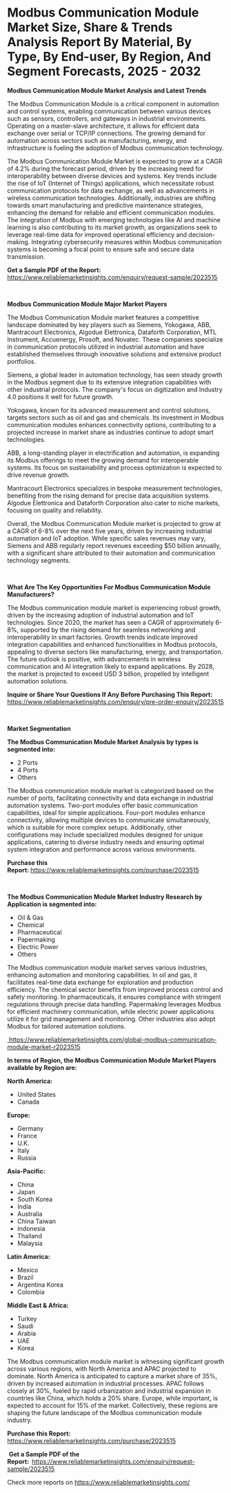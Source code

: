 <p><h1>Modbus Communication Module Market Size, Share & Trends Analysis Report By Material, By Type, By End-user, By Region, And Segment Forecasts, 2025 - 2032</h1></p><p><strong>Modbus Communication Module Market Analysis and Latest Trends</strong></p>
<p><p>The Modbus Communication Module is a critical component in automation and control systems, enabling communication between various devices such as sensors, controllers, and gateways in industrial environments. Operating on a master-slave architecture, it allows for efficient data exchange over serial or TCP/IP connections. The growing demand for automation across sectors such as manufacturing, energy, and infrastructure is fueling the adoption of Modbus communication technology.</p><p>The Modbus Communication Module Market is expected to grow at a CAGR of 4.2% during the forecast period, driven by the increasing need for interoperability between diverse devices and systems. Key trends include the rise of IoT (Internet of Things) applications, which necessitate robust communication protocols for data exchange, as well as advancements in wireless communication technologies. Additionally, industries are shifting towards smart manufacturing and predictive maintenance strategies, enhancing the demand for reliable and efficient communication modules. The integration of Modbus with emerging technologies like AI and machine learning is also contributing to its market growth, as organizations seek to leverage real-time data for improved operational efficiency and decision-making. Integrating cybersecurity measures within Modbus communication systems is becoming a focal point to ensure safe and secure data transmission.</p></p>
<p><strong>Get a Sample PDF of the Report:&nbsp;</strong> <a href="https://www.reliablemarketinsights.com/enquiry/request-sample/2023515?utm_campaign=2564&utm_medium=2&utm_source=Github&utm_content=ia&utm_term=06042025&utm_id=modbus-communication-module">https://www.reliablemarketinsights.com/enquiry/request-sample/2023515</a></p>
<p>&nbsp;</p>
<p><strong>Modbus Communication Module Major Market Players</strong></p>
<p><p>The Modbus Communication Module market features a competitive landscape dominated by key players such as Siemens, Yokogawa, ABB, Mantracourt Electronics, Algodue Elettronica, Dataforth Corporation, MTL Instrument, Accuenergy, Prosoft, and Novatec. These companies specialize in communication protocols utilized in industrial automation and have established themselves through innovative solutions and extensive product portfolios.</p><p>Siemens, a global leader in automation technology, has seen steady growth in the Modbus segment due to its extensive integration capabilities with other industrial protocols. The company's focus on digitization and Industry 4.0 positions it well for future growth.</p><p>Yokogawa, known for its advanced measurement and control solutions, targets sectors such as oil and gas and chemicals. Its investment in Modbus communication modules enhances connectivity options, contributing to a projected increase in market share as industries continue to adopt smart technologies.</p><p>ABB, a long-standing player in electrification and automation, is expanding its Modbus offerings to meet the growing demand for interoperable systems. Its focus on sustainability and process optimization is expected to drive revenue growth.</p><p>Mantracourt Electronics specializes in bespoke measurement technologies, benefiting from the rising demand for precise data acquisition systems. Algodue Elettronica and Dataforth Corporation also cater to niche markets, focusing on quality and reliability.</p><p>Overall, the Modbus Communication Module market is projected to grow at a CAGR of 6-8% over the next five years, driven by increasing industrial automation and IoT adoption. While specific sales revenues may vary, Siemens and ABB regularly report revenues exceeding $50 billion annually, with a significant share attributed to their automation and communication technology segments.</p></p>
<p>&nbsp;</p>
<p><strong>What Are The Key Opportunities For Modbus Communication Module Manufacturers?</strong></p>
<p><p>The Modbus communication module market is experiencing robust growth, driven by the increasing adoption of industrial automation and IoT technologies. Since 2020, the market has seen a CAGR of approximately 6-8%, supported by the rising demand for seamless networking and interoperability in smart factories. Growth trends indicate improved integration capabilities and enhanced functionalities in Modbus protocols, appealing to diverse sectors like manufacturing, energy, and transportation. The future outlook is positive, with advancements in wireless communication and AI integration likely to expand applications. By 2028, the market is projected to exceed USD 3 billion, propelled by intelligent automation solutions.</p></p>
<p><strong>Inquire or Share Your Questions If Any Before Purchasing This Report:</strong> <a href="https://www.reliablemarketinsights.com/enquiry/pre-order-enquiry/2023515?utm_campaign=2564&utm_medium=2&utm_source=Github&utm_content=ia&utm_term=06042025&utm_id=modbus-communication-module">https://www.reliablemarketinsights.com/enquiry/pre-order-enquiry/2023515</a></p>
<p>&nbsp;</p>
<p><strong>Market Segmentation</strong></p>
<p><strong>The Modbus Communication Module Market Analysis by types is segmented into:</strong></p>
<p><ul><li>2 Ports</li><li>4 Ports</li><li>Others</li></ul></p>
<p><p>The Modbus communication module market is categorized based on the number of ports, facilitating connectivity and data exchange in industrial automation systems. Two-port modules offer basic communication capabilities, ideal for simple applications. Four-port modules enhance connectivity, allowing multiple devices to communicate simultaneously, which is suitable for more complex setups. Additionally, other configurations may include specialized modules designed for unique applications, catering to diverse industry needs and ensuring optimal system integration and performance across various environments.</p></p>
<p><strong>Purchase this Report:&nbsp;</strong><a href="https://www.reliablemarketinsights.com/purchase/2023515?utm_campaign=2564&utm_medium=2&utm_source=Github&utm_content=ia&utm_term=06042025&utm_id=modbus-communication-module">https://www.reliablemarketinsights.com/purchase/2023515</a></p>
<p>&nbsp;</p>
<p><strong>The Modbus Communication Module Market Industry Research by Application is segmented into:</strong></p>
<p><ul><li>Oil & Gas</li><li>Chemical</li><li>Pharmaceutical</li><li>Papermaking</li><li>Electric Power</li><li>Others</li></ul></p>
<p><p>The Modbus communication module market serves various industries, enhancing automation and monitoring capabilities. In oil and gas, it facilitates real-time data exchange for exploration and production efficiency. The chemical sector benefits from improved process control and safety monitoring. In pharmaceuticals, it ensures compliance with stringent regulations through precise data handling. Papermaking leverages Modbus for efficient machinery communication, while electric power applications utilize it for grid management and monitoring. Other industries also adopt Modbus for tailored automation solutions.</p></p>
<p><a href="https://www.reliablemarketinsights.com/global-modbus-communication-module-market-r2023515?utm_campaign=2564&utm_medium=2&utm_source=Github&utm_content=ia&utm_term=06042025&utm_id=modbus-communication-module">&nbsp;https://www.reliablemarketinsights.com/global-modbus-communication-module-market-r2023515</a></p>
<p><strong>In terms of Region, the Modbus Communication Module Market Players available by Region are:</strong></p>
<p>
    <p> <strong> North America: </strong>
        <ul>
            <li>United States</li>
            <li>Canada</li>
        </ul>
        </p> 
    <p> <strong> Europe: </strong>
        <ul>
            <li>Germany</li>
            <li>France</li>
            <li>U.K.</li>
            <li>Italy</li>
            <li>Russia</li>
        </ul>
        </p> 
    <p> <strong> Asia-Pacific: </strong>
        <ul>
            <li>China</li>
            <li>Japan</li>
            <li>South Korea</li>
            <li>India</li>
            <li>Australia</li>
            <li>China Taiwan</li>
            <li>Indonesia</li>
            <li>Thailand</li>
            <li>Malaysia</li>
        </ul>
        </p> 
    <p> <strong> Latin America: </strong>
        <ul>
            <li>Mexico</li>
            <li>Brazil</li>
            <li>Argentina Korea</li>
            <li>Colombia</li>
        </ul>
        </p> 
    <p> <strong> Middle East & Africa: </strong>
        <ul>
            <li>Turkey</li>
            <li>Saudi</li>
            <li>Arabia</li>
            <li>UAE</li>
            <li>Korea</li>
        </ul>
    </p>
    </p>
<p><p>The Modbus communication module market is witnessing significant growth across various regions, with North America and APAC projected to dominate. North America is anticipated to capture a market share of 35%, driven by increased automation in industrial processes. APAC follows closely at 30%, fueled by rapid urbanization and industrial expansion in countries like China, which holds a 20% share. Europe, while important, is expected to account for 15% of the market. Collectively, these regions are shaping the future landscape of the Modbus communication module industry.</p></p>
<p><strong>Purchase this Report: </strong><a href="https://www.reliablemarketinsights.com/purchase/2023515?utm_campaign=2564&utm_medium=2&utm_source=Github&utm_content=ia&utm_term=06042025&utm_id=modbus-communication-module">https://www.reliablemarketinsights.com/purchase/2023515</a></p>
<p>&nbsp;<strong>Get a Sample PDF of the Report:&nbsp;&nbsp;</strong><a href="https://www.reliablemarketinsights.com/enquiry/request-sample/2023515?utm_campaign=2564&utm_medium=2&utm_source=Github&utm_content=ia&utm_term=06042025&utm_id=modbus-communication-module">https://www.reliablemarketinsights.com/enquiry/request-sample/2023515</a></p>
<p><strong></strong></p>
<p>Check more reports on <a href="https://www.reliablemarketinsights.com/?utm_campaign=2564&utm_medium=2&utm_source=Github&utm_content=ia&utm_term=06042025&utm_id=modbus-communication-module">https://www.reliablemarketinsights.com/</a></p>